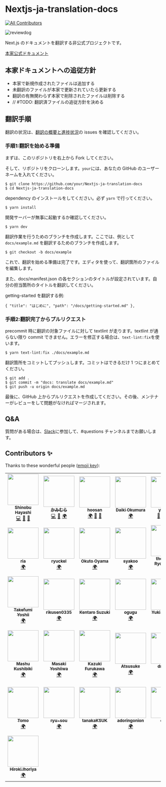 <!-- textlint-disable -->
# Nextjs-ja-translation-docs
<!-- textlint-enable -->

<!-- ALL-CONTRIBUTORS-BADGE:START - Do not remove or modify this section -->
[![All Contributors](https://img.shields.io/badge/all_contributors-36-orange.svg?style=flat-square)](#contributors)
<!-- ALL-CONTRIBUTORS-BADGE:END -->

![reviewdog](https://github.com/Nextjs-ja-translation/Nextjs-ja-translation-docs/workflows/reviewdog/badge.svg)

Next.js のドキュメントを翻訳する非公式プロジェクトです。

[本家公式ドキュメント](https://nextjs.org/docs/getting-started)

## 本家ドキュメントへの追従方針
- 本家で新規作成されたファイルは追加する
- 未翻訳のファイルが本家で更新されていたら更新する
- 翻訳の有無関わらず本家で削除されたファイルは削除する
- // #TODO: 翻訳済ファイルの追従方針を決める
## 翻訳手順

翻訳の状況は、[翻訳の概要と進捗状況](https://github.com/Nextjs-ja-translation/Nextjs-ja-translation-docs/issues/3)の issues を確認してください。

### 手順1:翻訳を始める準備

まずは、このリポジトリを右上から Fork してください。

そして、リポジトリをクローンします。`your`には、あなたの GitHub のユーザーネームを入れてください。

```
$ git clone https://github.com/your/Nextjs-ja-translation-docs
$ cd Nextjs-ja-translation-docs
```

dependency のインストールをしてください。必ず `yarn` で行ってください。

```
$ yarn install
```

開発サーバーが無事に起動するか確認してください。

```
$ yarn dev
```

翻訳作業を行うためのブランチを作成します。ここでは、例として `docs/example.md` を翻訳するためのブランチを作成します。

```
$ git checkout -b docs/example
```

これで、翻訳を始める準備は完了です。エディタを使って、翻訳箇所のファイルを編集します。

また、docs/manifest.json の各セクションのタイトルが設定されています。自分の担当箇所のタイトルを翻訳してください。

getting-started を翻訳する例:

```
{ "title": "はじめに", "path": "/docs/getting-started.md" },
```

### 手順2:翻訳完了からプルリクエスト

precommit 時に翻訳の対象ファイルに対して textlint が走ります。textlint が通らない限り commit できません。エラーを修正する場合は、`text-lint:fix`を使います。

```
$ yarn text-lint:fix ./docs/example.md
```

翻訳箇所をコミットしてプッシュします。コミットはできるだけ 1 つにまとめてください。

```
$ git add .
$ git commit -m "docs: translate docs/example.md"
$ git push -u origin docs/example.md
```

最後に、GitHub 上からプルリクエストを作成してください。その後、メンテナーがレビューをして問題がなければマージされます。

## Q&A

質問がある場合は、[Slack](https://join.slack.com/t/nextjs-ja/shared_invite/zt-f9knbi69-AjTZqNZpYv7knG30jPwHcQ)に参加して、#questions チャンネルまでお願いします。

## Contributors ✨

Thanks to these wonderful people ([emoji key](https://allcontributors.org/docs/en/emoji-key)):

<!-- ALL-CONTRIBUTORS-LIST:START - Do not remove or modify this section -->
<!-- prettier-ignore-start -->
<!-- markdownlint-disable -->
<table>
  <tr>
    <td align="center"><a href="https://shinyaigeek.dev/"><img src="https://avatars1.githubusercontent.com/u/42742053?v=4" width="100px;" alt=""/><br /><sub><b>Shinobu Hayashi</b></sub></a><br /><a href="https://github.com/Nextjs-ja-translation/Nextjs-ja-translation-docs/commits?author=Shinyaigeek" title="Code">💻</a> <a href="https://github.com/Nextjs-ja-translation/Nextjs-ja-translation-docs/pulls?q=is%3Apr+reviewed-by%3AShinyaigeek" title="Reviewed Pull Requests">👀</a> <a href="#tool-Shinyaigeek" title="Tools">🔧</a></td>
    <td align="center"><a href="https://code-log.hatenablog.com/"><img src="https://avatars0.githubusercontent.com/u/39504660?v=4" width="100px;" alt=""/><br /><sub><b>かみむら</b></sub></a><br /><a href="https://github.com/Nextjs-ja-translation/Nextjs-ja-translation-docs/commits?author=hiro08gh" title="Code">💻</a> <a href="https://github.com/Nextjs-ja-translation/Nextjs-ja-translation-docs/pulls?q=is%3Apr+reviewed-by%3Ahiro08gh" title="Reviewed Pull Requests">👀</a> <a href="#translation-hiro08gh" title="Translation">🌍</a></td>
    <td align="center"><a href="https://github.com/hoosan"><img src="https://avatars3.githubusercontent.com/u/40290137?v=4" width="100px;" alt=""/><br /><sub><b>hoosan</b></sub></a><br /><a href="#translation-hoosan" title="Translation">🌍</a> <a href="https://github.com/Nextjs-ja-translation/Nextjs-ja-translation-docs/commits?author=hoosan" title="Documentation">📖</a> <a href="https://github.com/Nextjs-ja-translation/Nextjs-ja-translation-docs/pulls?q=is%3Apr+reviewed-by%3Ahoosan" title="Reviewed Pull Requests">👀</a></td>
    <td align="center"><a href="https://twitter.com/okumura_daiki"><img src="https://avatars3.githubusercontent.com/u/4679138?v=4" width="100px;" alt=""/><br /><sub><b>Daiki Okumura</b></sub></a><br /><a href="#translation-okmr-d" title="Translation">🌍</a></td>
    <td align="center"><a href="https://about.me/yokinist"><img src="https://avatars2.githubusercontent.com/u/19779874?v=4" width="100px;" alt=""/><br /><sub><b>yokinist</b></sub></a><br /><a href="https://github.com/Nextjs-ja-translation/Nextjs-ja-translation-docs/commits?author=yokinist" title="Documentation">📖</a> <a href="#translation-yokinist" title="Translation">🌍</a> <a href="#tool-yokinist" title="Tools">🔧</a> <a href="https://github.com/Nextjs-ja-translation/Nextjs-ja-translation-docs/pulls?q=is%3Apr+reviewed-by%3Ayokinist" title="Reviewed Pull Requests">👀</a></td>
    <td align="center"><a href="https://github.com/96-38"><img src="https://avatars1.githubusercontent.com/u/48713768?v=4" width="100px;" alt=""/><br /><sub><b>kurosawa</b></sub></a><br /><a href="#translation-96-38" title="Translation">🌍</a></td>
    <td align="center"><a href="http://www.facebook.com/noriaki.uchiyama"><img src="https://avatars3.githubusercontent.com/u/44050?v=4" width="100px;" alt=""/><br /><sub><b>Noriaki UCHIYAMA</b></sub></a><br /><a href="#translation-noriaki" title="Translation">🌍</a></td>
  </tr>
  <tr>
    <td align="center"><a href="https://ria-blog.org"><img src="https://avatars2.githubusercontent.com/u/11747541?v=4" width="100px;" alt=""/><br /><sub><b>ria</b></sub></a><br /><a href="#translation-ria3100" title="Translation">🌍</a></td>
    <td align="center"><a href="https://peaceful-mcclintock-c87ee2.netlify.app/"><img src="https://avatars0.githubusercontent.com/u/36391432?v=4" width="100px;" alt=""/><br /><sub><b>ryuckel</b></sub></a><br /><a href="#translation-ryuckel" title="Translation">🌍</a></td>
    <td align="center"><a href="https://yamanoku.net"><img src="https://avatars1.githubusercontent.com/u/1996642?v=4" width="100px;" alt=""/><br /><sub><b>Okuto Oyama</b></sub></a><br /><a href="#translation-yamanoku" title="Translation">🌍</a></td>
    <td align="center"><a href="https://github.com/syakoo"><img src="https://avatars1.githubusercontent.com/u/12678450?v=4" width="100px;" alt=""/><br /><sub><b>syakoo</b></sub></a><br /><a href="#translation-syakoo" title="Translation">🌍</a></td>
    <td align="center"><a href="https://thesugar.me"><img src="https://avatars1.githubusercontent.com/u/53966025?v=4" width="100px;" alt=""/><br /><sub><b>thesugar / Ryohei Sato</b></sub></a><br /><a href="https://github.com/Nextjs-ja-translation/Nextjs-ja-translation-docs/pulls?q=is%3Apr+reviewed-by%3Athesugar" title="Reviewed Pull Requests">👀</a> <a href="#translation-thesugar" title="Translation">🌍</a></td>
    <td align="center"><a href="http://queq1890.info"><img src="https://avatars2.githubusercontent.com/u/32263803?v=4" width="100px;" alt=""/><br /><sub><b>Yuji Matsumoto</b></sub></a><br /><a href="#translation-queq1890" title="Translation">🌍</a></td>
    <td align="center"><a href="https://github.com/mpg-teruhisa-fukumoto"><img src="https://avatars2.githubusercontent.com/u/21003135?v=4" width="100px;" alt=""/><br /><sub><b>Teruhisa Fukumoto</b></sub></a><br /><a href="#translation-f-teruhisa" title="Translation">🌍</a></td>
  </tr>
  <tr>
    <td align="center"><a href="https://twitter.com/takepepe"><img src="https://avatars1.githubusercontent.com/u/22139818?v=4" width="100px;" alt=""/><br /><sub><b>Takefumi Yoshii</b></sub></a><br /><a href="#translation-takefumi-yoshii" title="Translation">🌍</a></td>
    <td align="center"><a href="https://github.com/rikusen0335"><img src="https://avatars0.githubusercontent.com/u/19174234?v=4" width="100px;" alt=""/><br /><sub><b>rikusen0335</b></sub></a><br /><a href="#translation-rikusen0335" title="Translation">🌍</a></td>
    <td align="center"><a href="https://github.com/kentaro84207"><img src="https://avatars1.githubusercontent.com/u/33363411?v=4" width="100px;" alt=""/><br /><sub><b>Kentaro Suzuki</b></sub></a><br /><a href="#translation-kentaro84207" title="Translation">🌍</a></td>
    <td align="center"><a href="https://github.com/ogugu9"><img src="https://avatars1.githubusercontent.com/u/14102616?v=4" width="100px;" alt=""/><br /><sub><b>ogugu</b></sub></a><br /><a href="#translation-ogugu9" title="Translation">🌍</a></td>
    <td align="center"><a href="https://mottox2.com"><img src="https://avatars3.githubusercontent.com/u/7007253?v=4" width="100px;" alt=""/><br /><sub><b>Yuki Takemoto</b></sub></a><br /><a href="#translation-mottox2" title="Translation">🌍</a></td>
    <td align="center"><a href="http://qiita.com/ossan-engineer"><img src="https://avatars0.githubusercontent.com/u/2215105?v=4" width="100px;" alt=""/><br /><sub><b>Kiichi Tachibana</b></sub></a><br /><a href="#translation-ossan-engineer" title="Translation">🌍</a></td>
    <td align="center"><a href="https://github.com/resqnet"><img src="https://avatars3.githubusercontent.com/u/12475586?v=4" width="100px;" alt=""/><br /><sub><b>ken_o</b></sub></a><br /><a href="#translation-resqnet" title="Translation">🌍</a></td>
  </tr>
  <tr>
    <td align="center"><a href="https://panda-program.com/"><img src="https://avatars0.githubusercontent.com/u/36080801?v=4" width="100px;" alt=""/><br /><sub><b>Mashu Kushibiki</b></sub></a><br /><a href="#translation-KushibikiMashu" title="Translation">🌍</a></td>
    <td align="center"><a href="https://yopinoji.com/"><img src="https://avatars0.githubusercontent.com/u/46310104?v=4" width="100px;" alt=""/><br /><sub><b>Masaki Yoshiiwa</b></sub></a><br /><a href="#translation-YopiNoji" title="Translation">🌍</a></td>
    <td align="center"><a href="https://github.com/karur4n"><img src="https://avatars0.githubusercontent.com/u/6816398?v=4" width="100px;" alt=""/><br /><sub><b>Kazuki Furukawa</b></sub></a><br /><a href="#translation-karur4n" title="Translation">🌍</a></td>
    <td align="center"><a href="https://github.com/kuroppe1819"><img src="https://avatars1.githubusercontent.com/u/17245737?v=4" width="100px;" alt=""/><br /><sub><b>Atsusuke</b></sub></a><br /><a href="#translation-kuroppe1819" title="Translation">🌍</a></td>
    <td align="center"><a href="https://blog.dai.gd"><img src="https://avatars1.githubusercontent.com/u/49590399?v=4" width="100px;" alt=""/><br /><sub><b>dmamira</b></sub></a><br /><a href="#translation-dmamira" title="Translation">🌍</a></td>
    <td align="center"><a href="http://okakyo.myvnc.com"><img src="https://avatars3.githubusercontent.com/u/29594820?v=4" width="100px;" alt=""/><br /><sub><b>Kyohei Oka</b></sub></a><br /><a href="#translation-okakyo" title="Translation">🌍</a></td>
    <td align="center"><a href="http://tacoworks.jp/"><img src="https://avatars1.githubusercontent.com/u/9277718?v=4" width="100px;" alt=""/><br /><sub><b>ともたこ(Tomotaka Ogino)</b></sub></a><br /><a href="#translation-tomotaco" title="Translation">🌍</a></td>
  </tr>
  <tr>
    <td align="center"><a href="https://www.resume.id/t0m0_sun"><img src="https://avatars2.githubusercontent.com/u/56680512?v=4" width="100px;" alt=""/><br /><sub><b>Tomo</b></sub></a><br /><a href="#translation-tomohiroyoshida" title="Translation">🌍</a></td>
    <td align="center"><a href="https://twitter.com/ryusou_mtkh"><img src="https://avatars3.githubusercontent.com/u/47715432?v=4" width="100px;" alt=""/><br /><sub><b>ryu-sou</b></sub></a><br /><a href="#translation-YouheiNozaki" title="Translation">🌍</a></td>
    <td align="center"><a href="https://github.com/tanakaKSUK"><img src="https://avatars1.githubusercontent.com/u/49139714?v=4" width="100px;" alt=""/><br /><sub><b>tanakaKSUK</b></sub></a><br /><a href="#translation-tanakaKSUK" title="Translation">🌍</a></td>
    <td align="center"><a href="https://adoringonion.com"><img src="https://avatars0.githubusercontent.com/u/43922475?v=4" width="100px;" alt=""/><br /><sub><b>adoringonion</b></sub></a><br /><a href="#translation-adoringonion" title="Translation">🌍</a></td>
    <td align="center"><a href="https://github.com/Hiro0206"><img src="https://avatars1.githubusercontent.com/u/50988223?v=4" width="100px;" alt=""/><br /><sub><b>chiiita</b></sub></a><br /><a href="#translation-Hiro0206" title="Translation">🌍</a></td>
    <td align="center"><a href="http://itohiro73.hatenablog.com/"><img src="https://avatars1.githubusercontent.com/u/2220637?v=4" width="100px;" alt=""/><br /><sub><b>Hiroshi Ito</b></sub></a><br /><a href="https://github.com/Nextjs-ja-translation/Nextjs-ja-translation-docs/commits?author=itohiro73" title="Documentation">📖</a></td>
    <td align="center"><a href="https://speakerdeck.com/clown0082"><img src="https://avatars3.githubusercontent.com/u/4125257?v=4" width="100px;" alt=""/><br /><sub><b>Keeth Kuwahara</b></sub></a><br /><a href="#translation-kkeeth" title="Translation">🌍</a></td>
  </tr>
  <tr>
    <td align="center"><a href="https://kirohi.now.sh"><img src="https://avatars1.githubusercontent.com/u/38400669?v=4" width="100px;" alt=""/><br /><sub><b>Hiroki.Ihoriya</b></sub></a><br /><a href="#translation-ia17011" title="Translation">🌍</a></td>
  </tr>
</table>

<!-- markdownlint-enable -->
<!-- prettier-ignore-end -->
<!-- ALL-CONTRIBUTORS-LIST:END -->
